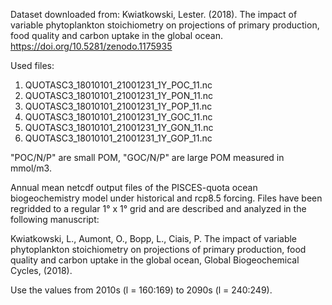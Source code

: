Dataset downloaded from:
Kwiatkowski, Lester. (2018). The impact of variable phytoplankton stoichiometry on projections of primary production, food quality and carbon uptake in the global ocean. https://doi.org/10.5281/zenodo.1175935

Used files:
1. QUOTASC3_18010101_21001231_1Y_POC_11.nc
2. QUOTASC3_18010101_21001231_1Y_PON_11.nc
3. QUOTASC3_18010101_21001231_1Y_POP_11.nc
4. QUOTASC3_18010101_21001231_1Y_GOC_11.nc
5. QUOTASC3_18010101_21001231_1Y_GON_11.nc
6. QUOTASC3_18010101_21001231_1Y_GOP_11.nc

"POC/N/P" are small POM, "GOC/N/P" are large POM measured in mmol/m3.

Annual mean netcdf output files of the PISCES-quota ocean biogeochemistry model under historical and rcp8.5 forcing. Files have been regridded to a regular 1° x 1° grid and are described and analyzed in the following manuscript:

Kwiatkowski, L., Aumont, O., Bopp, L., Ciais, P. The impact of variable phytoplankton stoichiometry on projections of primary production, food quality and carbon uptake in the global ocean, Global Biogeochemical Cycles, (2018).

Use the values from 2010s (l = 160:169) to 2090s (l = 240:249). 
